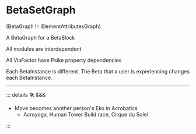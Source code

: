 # <beta>BetaSetGraph</beta>

(BetaGraph != ElementAttributesGraph)

A BetaGraph for a BetaBlock

All modules are interdependent

All ViaFactor have Psike property dependencies

Each BetaInstance is different. The Beta that a user is experiencing changes each BetaInstance.

---

<!-- =================================================== -->
<!-- =================================================== -->
<!-- =================================================== -->
<!-- =================================================== -->
<!-- =================================================== -->
::: details 🛠 &&&

- Move becomes another person's Eko in Acrobatics
    - Acroyoga, Human Tower Build race, Cirque du Solei

:::
